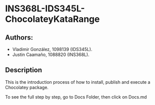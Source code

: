 # INS368L-IDS345L-ChocolateyKataRange
## Authors:
* Vladimir González, 1098139 (IDS345L).
* Justin Caamaño, 1088820 (INS368L).

## Description
This is the introduction process of how to install, publish and execute a Chocolatey package.

To see the full step by step, go to Docs Folder, then click on Docs.md